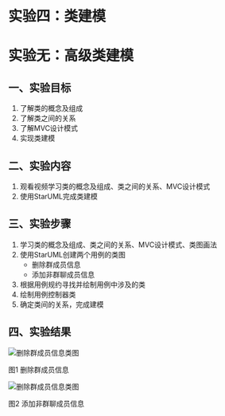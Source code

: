 # 实验四：类建模
# 实验无：高级类建模

## 一、实验目标

1. 了解类的概念及组成
2. 了解类之间的关系
3. 了解MVC设计模式
4. 实现类建模

## 二、实验内容

1. 观看视频学习类的概念及组成、类之间的关系、MVC设计模式
2. 使用StarUML完成类建模

## 三、实验步骤

1. 学习类的概念及组成、类之间的关系、MVC设计模式、类图画法
2. 使用StarUML创建两个用例的类图
   - 删除群成员信息
   - 添加非群聊成员信息
3. 根据用例规约寻找并绘制用例中涉及的类
4. 绘制用例控制器类
5. 确定类间的关系，完成建模

## 四、实验结果

![删除群成员信息类图](https://raw.githubusercontent.com/CapWu/uml-modeling-2020/master/students/1714080902340/Lab4_1.png)

图1 删除群成员信息

![删除群成员信息类图](https://raw.githubusercontent.com/CapWu/uml-modeling-2020/master/students/1714080902340/Lab4_2.png)

图2 添加非群聊成员信息

